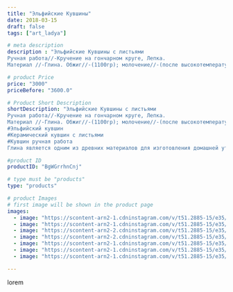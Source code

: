 ```yaml
---
title: "Эльфийские Кувшины"
date: 2018-03-15
draft: false
tags: ["art_ladya"]

# meta description
description : "Эльфийские Кувшины с листьями
Ручная работа//-Кручение на гончарном круге, Лепка. 
Материал //-Глина. Обжиг//-(1100гр); молочение//-(после высокотемпературного "

# product Price
price: "3000"
priceBefore: "3600.0"

# Product Short Description
shortDescription: "Эльфийские Кувшины с листьями
Ручная работа//-Кручение на гончарном круге, Лепка. 
Материал //-Глина. Обжиг//-(1100гр); молочение//-(после высокотемпературного обжига, запекание изделия искупанного предварительно в молоке).
#Эльфийский кувшин
#Керамический кувшин с листьями
#Кувшин ручная работа
Глина является одним из древних материалов для изготовления домашней утвари: посуда, предметы быта и другие вещи издревле народы разных стран делали из глины. Глина является натуральным природным материалом, что позволяет получить в изготовлении экологически чистые гончарные изделия. Гончарное дело, так же является одним из древних ремёсел, а в сочетании с мастерством относится к искусству несущее огромный вклад в развитие человечества..."

#product ID
productID: "BgWGrrhnCnj"

# type must be "products"
type: "products"

# product Images
# first image will be shown in the product page
images:
  - image: "https://scontent-arn2-1.cdninstagram.com/v/t51.2885-15/e35/39935423_1440898402712759_7578848201885614080_n.jpg?se=8&tp=1&_nc_ht=scontent-arn2-1.cdninstagram.com&_nc_cat=111&_nc_ohc=aZkGRPizKl4AX_88X7c&oh=b7c88746996577ff2c6b81d81b69f7c9&oe=606B8D07&ig_cache_key=MTczNTYwMzkxOTA4ODA5NjUzMA%3D%3D.2"
  - image: "https://scontent-arn2-1.cdninstagram.com/v/t51.2885-15/e35/40386043_680446632316642_3705695605440380928_n.jpg?se=8&tp=1&_nc_ht=scontent-arn2-1.cdninstagram.com&_nc_cat=110&_nc_ohc=-NsBis20SEMAX-SsZfy&oh=4e33aa822922a09ba1844b081efe845f&oe=60698447&ig_cache_key=MTczNTYwMzkzMzkyNzQ1NzQzNw%3D%3D.2"
  - image: "https://scontent-arn2-2.cdninstagram.com/v/t51.2885-15/e35/40727522_378980245974252_7377267833152995328_n.jpg?se=8&tp=1&_nc_ht=scontent-arn2-2.cdninstagram.com&_nc_cat=100&_nc_ohc=59UezKobeEkAX-_8avD&oh=2a9d0923218b9c47ea38621352c5f5d5&oe=606ACE0D&ig_cache_key=MTczNTYwMzk1MDc5NzA4NzY4OA%3D%3D.2"
  - image: "https://scontent-arn2-2.cdninstagram.com/v/t51.2885-15/e35/40022237_260913591225548_4677180052033503232_n.jpg?se=8&tp=1&_nc_ht=scontent-arn2-2.cdninstagram.com&_nc_cat=108&_nc_ohc=JLHfHpBCKcQAX_kZ1t2&oh=bc13d91ea32d0d1227f76fc6f9f9a681&oe=606C56EB&ig_cache_key=MTczNTYwMzk2MTgxOTczNzExOQ%3D%3D.2"
  - image: "https://scontent-arn2-1.cdninstagram.com/v/t51.2885-15/e35/39987773_846896182366765_2971500070362415104_n.jpg?se=7&tp=1&_nc_ht=scontent-arn2-1.cdninstagram.com&_nc_cat=101&_nc_ohc=btcORXDwf-AAX-571vG&oh=09ffd3432e3dfde2dc2ce4bff5fc6e33&oe=606D5B6F&ig_cache_key=MTczNTYwMzk4MDc4NjI2OTQ5NA%3D%3D.2"
  - image: "https://scontent-arn2-1.cdninstagram.com/v/t51.2885-15/e35/40212692_1844271122318939_9075671465914793984_n.jpg?se=8&tp=1&_nc_ht=scontent-arn2-1.cdninstagram.com&_nc_cat=111&_nc_ohc=glPGEvieTT0AX_Ba2BQ&oh=88717ca4af1c806ced66a24b9d26ddfd&oe=606C149F&ig_cache_key=MTczNTYwMzk5NDE5MTM4ODg2Nw%3D%3D.2"
  - image: "https://scontent-arn2-1.cdninstagram.com/v/t51.2885-15/e35/39986038_322825525137369_7065438595984654336_n.jpg?se=8&tp=1&_nc_ht=scontent-arn2-1.cdninstagram.com&_nc_cat=109&_nc_ohc=zp41Ovak4IQAX8l2E6x&oh=460768f3df4f20d559f8853f3d0c4801&oe=6069E0E5&ig_cache_key=MTczNTYwNDAxMDI1NTUyNzU5Mg%3D%3D.2"

---
```

lorem
